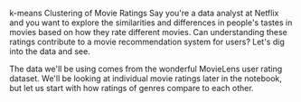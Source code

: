 k-means Clustering of Movie Ratings
Say you're a data analyst at Netflix and you want to explore the similarities and differences in people's tastes in movies based on how they rate different movies. Can understanding these ratings contribute to a movie recommendation system for users? Let's dig into the data and see.

The data we'll be using comes from the wonderful MovieLens user rating dataset. We'll be looking at individual movie ratings later in the notebook, but let us start with how ratings of genres compare to each other.
